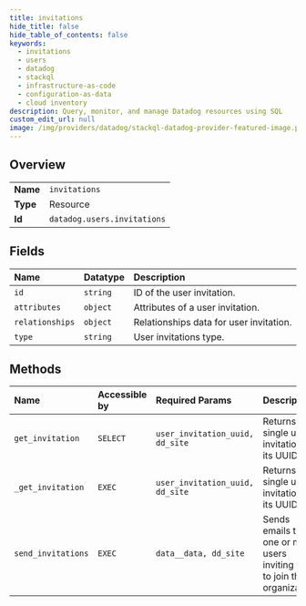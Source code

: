 ```yaml
---
title: invitations
hide_title: false
hide_table_of_contents: false
keywords:
  - invitations
  - users
  - datadog    
  - stackql
  - infrastructure-as-code
  - configuration-as-data
  - cloud inventory
description: Query, monitor, and manage Datadog resources using SQL
custom_edit_url: null
image: /img/providers/datadog/stackql-datadog-provider-featured-image.png
---
```

  
    

## Overview
<table><tbody>
<tr><td><b>Name</b></td><td><code>invitations</code></td></tr>
<tr><td><b>Type</b></td><td>Resource</td></tr>
<tr><td><b>Id</b></td><td><code>datadog.users.invitations</code></td></tr>
</tbody></table>

## Fields
| Name | Datatype | Description |
|:-----|:---------|:------------|
| `id` | `string` | ID of the user invitation. |
| `attributes` | `object` | Attributes of a user invitation. |
| `relationships` | `object` | Relationships data for user invitation. |
| `type` | `string` | User invitations type. |
## Methods
| Name | Accessible by | Required Params | Description |
|:-----|:--------------|:----------------|:------------|
| `get_invitation` | `SELECT` | `user_invitation_uuid, dd_site` | Returns a single user invitation by its UUID. |
| `_get_invitation` | `EXEC` | `user_invitation_uuid, dd_site` | Returns a single user invitation by its UUID. |
| `send_invitations` | `EXEC` | `data__data, dd_site` | Sends emails to one or more users inviting them to join the organization. |
